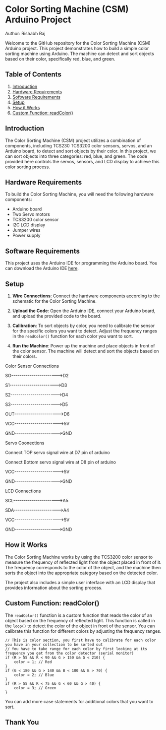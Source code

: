 # Color Sorting Machine (CSM) Arduino Project

Author: Rishabh Raj

Welcome to the GitHub repository for the Color Sorting Machine (CSM) Arduino project. This project demonstrates how to build a simple color sorting machine using Arduino. The machine can detect and sort objects based on their color, specifically red, blue, and green.

## Table of Contents

1. [Introduction](#introduction)
2. [Hardware Requirements](#hardware-requirements)
3. [Software Requirements](#software-requirements)
4. [Setup](#setup)
5. [How it Works](#how-it-works)
6. [Custom Function: readColor()](#custom-function-readcolor)


## Introduction

The Color Sorting Machine (CSM) project utilizes a combination of components, including TCS230 TCS3200 color sensors, servos, and an Arduino board, to detect and sort objects by their color. In this project, we can sort objects into three categories: red, blue, and green. The code provided here controls the servos, sensors, and LCD display to achieve this color sorting process.

## Hardware Requirements

To build the Color Sorting Machine, you will need the following hardware components:

- Arduino board
- Two Servo motors
- TCS3200 color sensor
- I2C LCD display
- Jumper wires
- Power supply

## Software Requirements

This project uses the Arduino IDE for programming the Arduino board. You can download the Arduino IDE [here](https://www.arduino.cc/en/software).

## Setup

1. **Wire Connections**: Connect the hardware components according to the schematic for the Color Sorting Machine.

2. **Upload the Code**: Open the Arduino IDE, connect your Arduino board, and upload the provided code to the board.

3. **Calibration**: To sort objects by color, you need to calibrate the sensor for the specific colors you want to detect. Adjust the frequency ranges in the `readColor()` function for each color you want to sort.

4. **Run the Machine**: Power up the machine and place objects in front of the color sensor. The machine will detect and sort the objects based on their colors.

Color Sensor Connections

SO----------------------->D2

S1----------------------->D3

S2----------------------->D4

S3----------------------->D5

OUT---------------------->D6

VCC---------------------->5V

GND--------------------->GND

Servo Coonections

Connect TOP servo signal wire at D7 pin of arduino

Connect Bottom servo signal wire at D8 pin of arduino

VCC---------------------->5V

GND--------------------->GND

LCD Connections

SCL---------------------->A5

SDA---------------------->A4

VCC---------------------->5V

GND--------------------->GND

## How it Works

The Color Sorting Machine works by using the TCS3200 color sensor to measure the frequency of reflected light from the object placed in front of it. The frequency corresponds to the color of the object, and the machine then sorts the object into the appropriate category based on the detected color.

The project also includes a simple user interface with an LCD display that provides information about the sorting process.

## Custom Function: readColor()

The `readColor()` function is a custom function that reads the color of an object based on the frequency of reflected light. This function is called in the `loop()` to detect the color of the object in front of the sensor. You can calibrate this function for different colors by adjusting the frequency ranges.

```arduino
// This is color section, you first have to calibrate for each color you have in your collection to be sorted out
// You have to take range for each color by first looking at its frequency you get from the color detector (serial monitor)
if (R > 55 && R < 90 && G > 150 && G < 210) {
    color = 1; // Red
}
if (G < 180 && G > 140 && B < 100 && B > 70) {
    color = 2; // Blue
}
if (R > 55 && R < 75 && G < 60 && G > 40) {
    color = 3; // Green
}
```

You can add more case statements for additional colors that you want to sort.

## Thank You